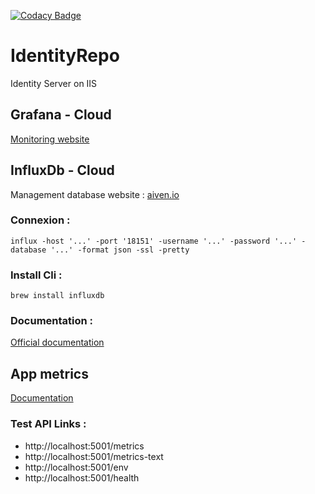 [![Codacy Badge](https://api.codacy.com/project/badge/Grade/9eb9657575d24055bd2af5f5657a2b20)](https://www.codacy.com/app/sadri-fertani/IdentityRepo?utm_source=github.com&amp;utm_medium=referral&amp;utm_content=sadri-fertani/IdentityRepo&amp;utm_campaign=Badge_Grade)

# IdentityRepo
Identity Server on IIS

## Grafana - Cloud
[Monitoring website](https://fertani.grafana.net)

## InfluxDb - Cloud
Management database website : [aiven.io](https://console.aiven.io/project/cedric-6b9c/services)

### Connexion :
```
influx -host '...' -port '18151' -username '...' -password '...' -database '...' -format json -ssl -pretty
```

### Install Cli :
```
brew install influxdb
```

### Documentation :
[Official documentation](https://docs.influxdb.com/influxdb/v1.7/tools/shell)

## App metrics
[Documentation](https://www.app-metrics.io)

### Test API Links :
* http://localhost:5001/metrics
* http://localhost:5001/metrics-text
* http://localhost:5001/env
* http://localhost:5001/health
